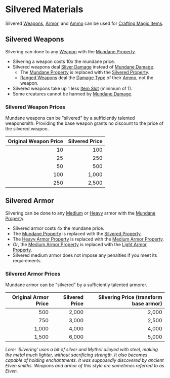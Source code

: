 # Silvered Materials

Silvered [Weapons](../Weapons/Weapons.md), [Armor](../Armor/Armor.md), and [Ammo](../Weapon%20Properties/Ammo%20Property.md) can be used for [Crafting Magic Items](../../Magic/Crafting/Crafting%20Magic%20Items.md).

## Silvered Weapons

Silvering can done to any [Weapon](../Weapons/Weapons.md) with the [Mundane Property](Mundane%20Property.md).

- Silvering a weapon costs 10x the mundane price.
- Silvered weapons deal [Silver Damage](../../Game%20Procedures/Combat/Damage%20Types/Silver%20Damage.md) instead of [Mundane Damage](../../Game%20Procedures/Combat/Damage%20Types/Mundane%20Damage.md).
	- The [Mundane Property](Mundane%20Property.md) is replaced with the [Silvered Property](Silvered%20Property.md).
	- [Ranged Weapons](../Weapons/Weapons.md#Ranged%20Weapons) deal the [Damage Type](../../Game%20Procedures/Combat/Damage%20Types/{Damage%20Types}.md) of their [Ammo](../Weapon%20Properties/Ammo%20Property.md), not the weapon.
- Silvered weapons take up 1 less [Item Slot](../Item%20Slot.md) (minimum of 1).
- Some creatures cannot be harmed by [Mundane Damage](../../Game%20Procedures/Combat/Damage%20Types/Mundane%20Damage.md).

### Silvered Weapon Prices

Mundane weapons can be "silvered" by a sufficiently talented weaponsmith. Providing the base weapon grants no discount to the price of the silvered weapon.

| Original Weapon Price | Silvered Price |
| --------------------: | -------------: |
|                    10 |            100 |
|                    25 |            250 |
|                    50 |            500 |
|                   100 |          1,000 |
|                   250 |          2,500 |

## Silvered Armor

Silvering can be done to any [Medium](../Armor%20Properties/Medium%20Armor%20Property.md) or [Heavy](../Armor%20Properties/Heavy%20Armor%20Property.md) armor with the [Mundane Property](Mundane%20Property.md).

- Silvered armor costs 4x the mundane price.
- The [Mundane Property](Mundane%20Property.md) is replaced with the [Silvered Property](Silvered%20Property.md).
- The [Heavy Armor Property](../Armor%20Properties/Heavy%20Armor%20Property.md) is replaced with the [Medium Armor Property](../Armor%20Properties/Medium%20Armor%20Property.md).
- *Or*, the [Medium Armor Property](../Armor%20Properties/Medium%20Armor%20Property.md) is replaced with the [Light Armor Property](../Armor%20Properties/Light%20Armor%20Property.md).
- Silvered medium armor does not impose any penalties if you meet its requirements.

### Silvered Armor Prices

Mundane armor can be "silvered" by a sufficiently talented armorer.

| Original Armor Price | Silvered Price | Silvering Price (transform base armor) |
| -------------------: | -------------: | -------------------------------------: |
|                  500 |          2,000 |                                  2,000 |
|                  750 |          3,000 |                                  2,500 |
|                1,000 |          4,000 |                                  4,000 |
|                1,500 |          6,000 |                                  5,000 |

*Lore:*
*'Silvering' uses a bit of silver and Mythril alloyed with steel, making the metal much lighter, without sacrificing strength. It also becomes capable of holding enchantments. It was supposedly discovered by ancient Elven smiths. Weapons and armor of this style are sometimes referred to as Elven.*
